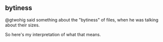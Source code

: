 ## bytiness

@gtwohig said something about the "bytiness" of files, when he was talking about
their sizes.

So here's my interpretation of what that means.

